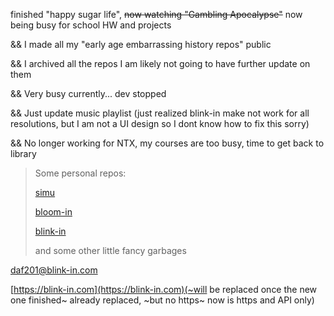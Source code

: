 finished "happy sugar life", ~~now watching "Gambling Apocalypse"~~ now being busy for school HW and projects

&& I made all my "early age embarrassing history repos" public 

&& I archived all the repos I am likely not going to have further update on them

&& Very busy currently... dev stopped

&& Just update music playlist (just realized blink-in make not work for all resolutions, but I am not a UI design so I dont know how to fix this sorry)

&& No longer working for NTX, my courses are too busy, time to get back to library

[//]: # (&& A project I participated in designing started the test)

[//]: # (https://github.com/DAF201/DAF201/blob/main/images/5FE90B19-F08E-44C9-A10C-8E76C21A89BF.jpg)

> Some personal repos:
>
> [simu](https://github.com/DAF201/simu)
>
> [bloom-in](https://github.com/DAF201/bloom-in)
>
> [blink-in](https://github.com/DAF201/blink-in_v0.0.2)
>
> and some other little fancy garbages

daf201@blink-in.com

[https://blink-in.com](https://blink-in.com)(~will be replaced once the new one finished~ already replaced, ~but no https~ now is https and API only)
<!-- 
No, I don't know android or any type of UI dev(that is why I self-taught JS ~actually most of my programming knowledge was self-taught~)

<details><summary>also if any of my co-worker is reading this because of my doc or what...</summary>
  
don't write something like
```javascript
function demo(x) {
    if (x == 0) {
        console.log('x = 0')
    } else {
        if (x == 1) {
            console.log('x = 1')
        } else {
            if (x == 2) {
                console.log('x = 2')
            }
        }
    }
}
var number = Math.floor(Math.random() * 3)
demo(number)
```
use if return instead
```javascript
function demo(x) {
    if (x == 0) {
        console.log('x = 0')
        return
    }
    if (x == 1) {
        console.log('x = 1')
        return
    }
    if (x == 2) {
        console.log('x = 2')
        return
    }
}
var number = Math.floor(Math.random() * 3)
demo(number)
```
Once I read 2000+ lines of if else to find a bug summer 2022 hahaha...
</detail>
 -->
